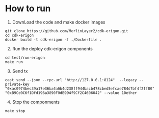 # How to run
1. DownLoad the code and make docker images
```shell
git clone https://github.com/MerlinLayer2/cdk-erigon.git
cd cdk-erigon 
docker build -t cdk-erigon -f ./Dockerfile .
```
2. Run the deploy cdk-erigon components
```shell
cd test/run-erigon
make run
```
3. Send tx
```shell
cast send --json --rpc-url "http://127.0.0.1:8124"  --legacy --private-key "0xac0974bec39a17e36ba4a6b4d238ff944bacb478cbed5efcae784d7bf4f2ff80"  "0xB9Ce0C6f1Dfd196a3890F0dB994f9Cf2C4606042" --value 10ether
```
4. Stop the componments
```shell
make stop
```
